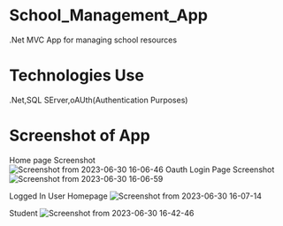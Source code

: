# School_Management_App
.Net MVC App for managing  school resources
# Technologies Use
.Net,SQL SErver,oAUth(Authentication Purposes)


# Screenshot of App
Home page Screenshot  
![Screenshot from 2023-06-30 16-06-46](https://github.com/sgupta1007/School_Management_App/assets/101873081/e1457e0e-32d7-4eca-88f3-166da7c21e71)
Oauth Login  Page Screenshot
![Screenshot from 2023-06-30 16-06-59](https://github.com/sgupta1007/School_Management_App/assets/101873081/d67f5580-6dcc-454f-a2c9-ae7f2f9333f5)

Logged In User Homepage
![Screenshot from 2023-06-30 16-07-14](https://github.com/sgupta1007/School_Management_App/assets/101873081/bfb63869-74ac-4924-82aa-cd34db2a15dc)

Student 
![Screenshot from 2023-06-30 16-42-46](https://github.com/sgupta1007/School_Management_App/assets/101873081/028be805-b352-4aa4-80dc-c9b734bd69a0)
